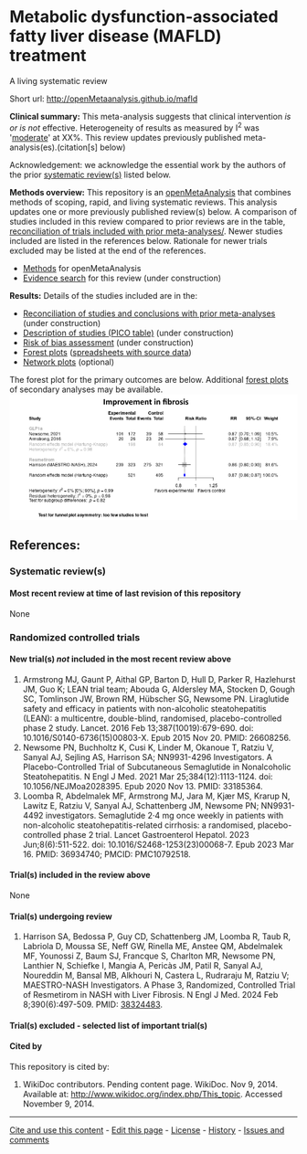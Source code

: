 Metabolic dysfunction-associated fatty liver disease (MAFLD) treatment
============================================
A living systematic review

Short url: http://openMetaanalysis.github.io/mafld

**Clinical summary:** This meta-analysis suggests that clinical intervention *is or is not* effective. Heterogeneity of results as measured by I<sup>2</sup> was '[moderate](https://training.cochrane.org/handbook/current/chapter-10#section-10-10-2)' at XX%. This review updates previously published meta-analysis(es).(citation[s] below)

<!--
Meta-regression of common modulators (year of publication, study size, event rate in the control groups) finds that the outcome of the intervention is effected by xx.

* [Reconciliation of studies and conclusions with prior meta-analyses](files/reconciliation-tables/Reconciliation%20of%20studies%20and%20conclusions.pdf)
-->
Acknowledgement: we acknowledge the essential work by the authors of the prior [systematic review(s)](#systematic-reviews) listed below.

**Methods overview:** This repository is an [openMetaAnalysis](https://openmetaanalysis.github.io/) that combines methods of scoping, rapid, and living systematic reviews.  This analysis updates one or more previously published review(s) below. A comparison of studies included in this review compared to prior reviews are in the table, [reconciliation of trials included with prior meta-analyses/](files/reconciliation-tables/Reconciliation%20of%20studies.pdf). Newer studies included are listed in the references below. Rationale for newer trials excluded may be listed at the end of the references. 
* [Methods](http://openmetaanalysis.github.io/methods.html) for openMetaAnalysis
* [Evidence search](files/searching/evidence-search.md) for this review (under construction)

**Results:** Details of the studies included are in the:
* [Reconciliation of studies and conclusions with prior meta-analyses](files/reconciliation-tables/Reconciliation%20of%20studies%20and%20conclusions.pdf) (under construction)
* [Description of studies (PICO table)](files/study-details/table-pico.pdf) (under construction)
* [Risk of bias assessment](files/study-details/table-bias.pdf) (under construction)
* [Forest plots](../master/files/forest-plots) ([spreadsheets with source data](files/data))
* [Network plots](../master/files/network) (optional)

The forest plot for the primary outcomes are below. Additional [forest plots](files/forest-plots) of secondary analyses may be available. 
![Principle results](files/forest-plots/Outcome-Primary.png)

<!--
The meta-regression for the primary outcomes are below. Additional [meta-regressions](files/metaregression) of secondary analyses may be available. 
![Principle results for benefit](files/metaregression/Outcome-Primary.png "Principle results for benefit]")

The GRADE Profile is below. ![GRADE Profile](files/GRADE-profiles/Summary-of-findings-table.png "GRADE Profile")

-->

References:
----------------------------------

### Systematic review(s)
#### Most recent review at time of last revision of this repository
None

### Randomized controlled trials
#### New trial(s) *not* included in the most recent review above
1. Armstrong MJ, Gaunt P, Aithal GP, Barton D, Hull D, Parker R, Hazlehurst JM, Guo K; LEAN trial team; Abouda G, Aldersley MA, Stocken D, Gough SC, Tomlinson JW, Brown RM, Hübscher SG, Newsome PN. Liraglutide safety and efficacy in patients with non-alcoholic steatohepatitis (LEAN): a multicentre, double-blind, randomised, placebo-controlled phase 2 study. Lancet. 2016 Feb 13;387(10019):679-690. doi: 10.1016/S0140-6736(15)00803-X. Epub 2015 Nov 20. PMID: 26608256.
2. Newsome PN, Buchholtz K, Cusi K, Linder M, Okanoue T, Ratziu V, Sanyal AJ, Sejling AS, Harrison SA; NN9931-4296 Investigators. A Placebo-Controlled Trial of Subcutaneous Semaglutide in Nonalcoholic Steatohepatitis. N Engl J Med. 2021 Mar 25;384(12):1113-1124. doi: 10.1056/NEJMoa2028395. Epub 2020 Nov 13. PMID: 33185364.
3. Loomba R, Abdelmalek MF, Armstrong MJ, Jara M, Kjær MS, Krarup N, Lawitz E, Ratziu V, Sanyal AJ, Schattenberg JM, Newsome PN; NN9931-4492 investigators. Semaglutide 2·4 mg once weekly in patients with non-alcoholic steatohepatitis-related cirrhosis: a randomised, placebo-controlled phase 2 trial. Lancet Gastroenterol Hepatol. 2023 Jun;8(6):511-522. doi: 10.1016/S2468-1253(23)00068-7. Epub 2023 Mar 16. PMID: 36934740; PMCID: PMC10792518.

#### Trial(s) included in the review above
None

#### Trial(s) undergoing review
1. Harrison SA, Bedossa P, Guy CD, Schattenberg JM, Loomba R, Taub R, Labriola D, Moussa SE, Neff GW, Rinella ME, Anstee QM, Abdelmalek MF, Younossi Z, Baum SJ, Francque S, Charlton MR, Newsome PN, Lanthier N, Schiefke I, Mangia A, Pericàs JM, Patil R, Sanyal AJ, Noureddin M, Bansal MB, Alkhouri N, Castera L, Rudraraju M, Ratziu V; MAESTRO-NASH Investigators. A Phase 3, Randomized, Controlled Trial of Resmetirom in NASH with Liver Fibrosis. N Engl J Med. 2024 Feb 8;390(6):497-509. PMID: [38324483](http://pubmed.gov/38324483).

#### Trial(s) excluded - selected list of important trial(s)

#### Cited by
This repository is cited by:

1. WikiDoc contributors. Pending content page. WikiDoc. Nov 9, 2014. Available at: http://www.wikidoc.org/index.php/This_topic. Accessed November 9, 2014. 

-------------------------------
[Cite and use this content](https://github.com/openMetaAnalysis/openMetaAnalysis.github.io/blob/master/reusing.MD)  - [Edit this page](../../edit/master/README.md) - [License](files/LICENSE.md) - [History](../../commits/master/README.md)  - 
[Issues and comments](../../issues?q=is%3Aboth+is%3Aissue)

